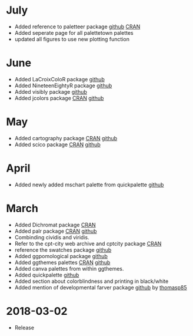 # July
* Added reference to paletteer package [github](https://github.com/EmilHvitfeldt/paletteer) [CRAN](https://CRAN.R-project.org/package=paletteer)
* Added seperate page for all palettetown palettes
* updated all figures to use new plotting function

# June
* Added LaCroixColoR package [github](https://github.com/johannesbjork/LaCroixColoR)
* Added NineteenEightyR package [github](https://github.com/m-clark/NineteenEightyR)
* Added visibly package [github](https://github.com/m-clark/visibly)
* Added jcolors package [CRAN](https://cran.r-project.org/web/packages/jcolors/index.html) [github](https://github.com/jaredhuling/jcolors)

# May
* Added cartography package [CRAN](https://cran.r-project.org/web/packages/cartography/index.html) [github](https://github.com/riatelab/cartography)
* Added scico package [CRAN](https://cran.r-project.org/web/packages/scico/index.html) [github](https://github.com/thomasp85/scico)

# April
* Added newly added mschart palette from quickpalette [github](https://github.com/EmilHvitfeldt/quickpalette)

# March

* Added Dichromat package [CRAN](https://cran.r-project.org/web/packages/dichromat/index.html)
* Added palr package [CRAN](https://cran.r-project.org/web/packages/palr/index.html) [github](https://github.com/AustralianAntarcticDivision/palr) 
* Combinding cividis and viridis.
* Refer to the cpt-city web archive and cptcity package [CRAN](https://cran.r-project.org/web/packages/cptcity/index.html)
* reference the swatches package [github](https://github.com/hrbrmstr/swatches)
* Added ggpomological package [github](https://github.com/gadenbuie/ggpomological)
* Added ggthemes palettes [CRAN](https://cran.rstudio.com/web/packages/ggthemes/) [github](https://github.com/jrnold/ggthemes)
* Added canva palettes from within ggthemes.
* Added quickpalette [github](https://github.com/EmilHvitfeldt/quickpalette)
* Added section about colorblindness and printing in black/white
* Added mention of developmental farver package [github](https://github.com/thomasp85/farver) by [thomasp85](https://twitter.com/thomasp85)

# 2018-03-02

* Release